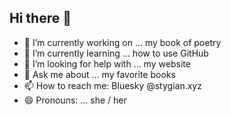 ## Hi there 👋

- 🔭 I’m currently working on ... my book of poetry
- 🌱 I’m currently learning ... how to use GitHub
- 🤔 I’m looking for help with ... my website
- 💬 Ask me about ... my favorite books
- 📫 How to reach me: Bluesky @stygian.xyz
- 😄 Pronouns: ... she / her 

<!--
**stygianwinter/stygianwinter** is a ✨ _special_ ✨ repository because its `README.md` (this file) appears on your GitHub profile.

Here are some ideas to get you started:

- 👯 I’m looking to collaborate on ... 
- ⚡ Fun fact: ... 🧛‍♀️
-->
